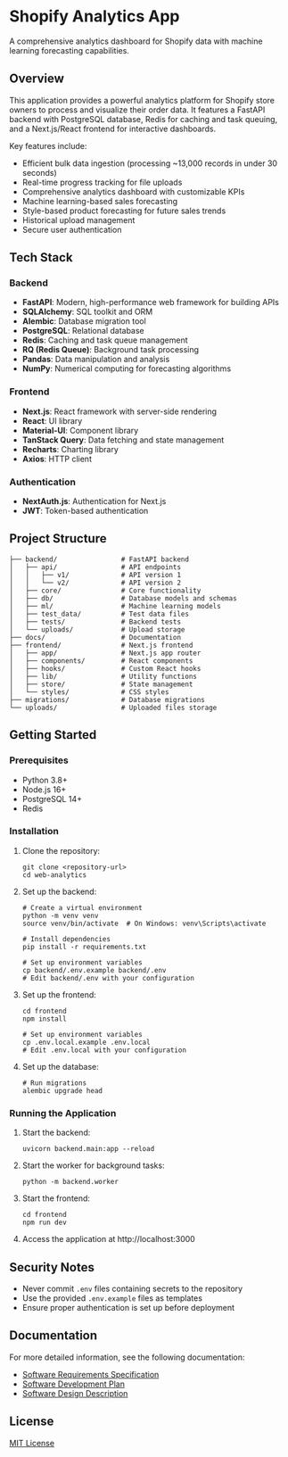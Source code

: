 # Shopify Analytics App

A comprehensive analytics dashboard for Shopify data with machine learning forecasting capabilities.

## Overview

This application provides a powerful analytics platform for Shopify store owners to process and visualize their order data. It features a FastAPI backend with PostgreSQL database, Redis for caching and task queuing, and a Next.js/React frontend for interactive dashboards.

Key features include:
- Efficient bulk data ingestion (processing ~13,000 records in under 30 seconds)
- Real-time progress tracking for file uploads
- Comprehensive analytics dashboard with customizable KPIs
- Machine learning-based sales forecasting
- Style-based product forecasting for future sales trends
- Historical upload management
- Secure user authentication

## Tech Stack

### Backend
- **FastAPI**: Modern, high-performance web framework for building APIs
- **SQLAlchemy**: SQL toolkit and ORM
- **Alembic**: Database migration tool
- **PostgreSQL**: Relational database
- **Redis**: Caching and task queue management
- **RQ (Redis Queue)**: Background task processing
- **Pandas**: Data manipulation and analysis
- **NumPy**: Numerical computing for forecasting algorithms

### Frontend
- **Next.js**: React framework with server-side rendering
- **React**: UI library
- **Material-UI**: Component library
- **TanStack Query**: Data fetching and state management
- **Recharts**: Charting library
- **Axios**: HTTP client

### Authentication
- **NextAuth.js**: Authentication for Next.js
- **JWT**: Token-based authentication

## Project Structure

```
├── backend/                # FastAPI backend
│   ├── api/                # API endpoints
│   │   ├── v1/             # API version 1
│   │   └── v2/             # API version 2
│   ├── core/               # Core functionality
│   ├── db/                 # Database models and schemas
│   ├── ml/                 # Machine learning models
│   ├── test_data/          # Test data files
│   ├── tests/              # Backend tests
│   └── uploads/            # Upload storage
├── docs/                   # Documentation
├── frontend/               # Next.js frontend
│   ├── app/                # Next.js app router
│   ├── components/         # React components
│   ├── hooks/              # Custom React hooks
│   ├── lib/                # Utility functions
│   ├── store/              # State management
│   └── styles/             # CSS styles
├── migrations/             # Database migrations
└── uploads/                # Uploaded files storage
```

## Getting Started

### Prerequisites
- Python 3.8+
- Node.js 16+
- PostgreSQL 14+
- Redis

### Installation

1. Clone the repository:
   ```
   git clone <repository-url>
   cd web-analytics
   ```

2. Set up the backend:
   ```
   # Create a virtual environment
   python -m venv venv
   source venv/bin/activate  # On Windows: venv\Scripts\activate
   
   # Install dependencies
   pip install -r requirements.txt
   
   # Set up environment variables
   cp backend/.env.example backend/.env
   # Edit backend/.env with your configuration
   ```

3. Set up the frontend:
   ```
   cd frontend
   npm install
   
   # Set up environment variables
   cp .env.local.example .env.local
   # Edit .env.local with your configuration
   ```

4. Set up the database:
   ```
   # Run migrations
   alembic upgrade head
   ```

### Running the Application

1. Start the backend:
   ```
   uvicorn backend.main:app --reload
   ```

2. Start the worker for background tasks:
   ```
   python -m backend.worker
   ```

3. Start the frontend:
   ```
   cd frontend
   npm run dev
   ```

4. Access the application at http://localhost:3000

## Security Notes

- Never commit `.env` files containing secrets to the repository
- Use the provided `.env.example` files as templates
- Ensure proper authentication is set up before deployment

## Documentation

For more detailed information, see the following documentation:
- [Software Requirements Specification](docs/SRS.md)
- [Software Development Plan](docs/SDP.md)
- [Software Design Description](docs/SDD.md)

## License

[MIT License](LICENSE)
